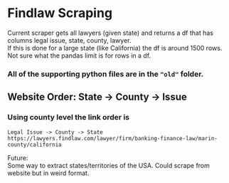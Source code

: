 # **Findlaw Scraping**  

Current scraper gets all lawyers (given state) and returns a df that has columns legal issue, state, county, lawyer.  
If this is done for a large state (like California) the df is around 1500 rows.  
Not sure what the pandas limit is for rows in a df.

### **All of the supporting python files are in the ```"old"``` folder.**

## Website Order: State -> County -> Issue  
### Using county level the link order is 
```
Legal Issue -> County -> State
https://lawyers.findlaw.com/lawyer/firm/banking-finance-law/marin-county/california
```

Future:  
Some way to extract states/territories of the USA. Could scrape from website but in weird format.  

